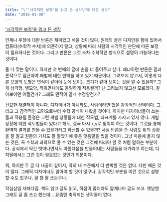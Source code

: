 ```yaml
---
title: "\"'시각적인 보정'을 읽고 든 생각\"에 대한 생각"
date: "2016-01-08"
---
```


['시각적인 보정'을 읽고 든 생각](https://medium.com/selected-works/luke-jones의-시각적인-보정-을-읽고-든-몇가지-생각-de2c402cb060#.6v2f0exdl)

언제나 주장에 대한 반론은 재미있고 배울 것이 많다. 원래의 글은 디자인을 함에 있어서 컴퓨터(수학적 수치)에 의존하지 말고, 상황에 따라 사람의 시각적인 판단에 따른 보정이 필요하다는 것이다. 그리고 반론은 그것 조차 수학적인 방식으로 설명이 가능하다는 것이다.

둘 다 맞는 말이다. 하지만 첫 번째의 글에 손을 더 들어주고 싶다. 왜냐하면 반론은 결과론적으로 접근하여 해법에 대한 반박을 하고 있기 때문이다. 그려보지 않고서, 어떻게 다른 모양의 도형은 면적이 같아야 눈에 보이는 크기가 같아 보이는 것을 알 수 있을까? 그게 삼각형, 별모양, 직육면체에도 동일하게 적용될까? 난 그려보지 않고선 모르겠다. 같아보이면 어쩔건가? 그래도 면적이 같게 수정할건가?

신묘한 해결책이 아니다. 디자이너가 아니라도, 사람이라면 했을 감각적인 선택이다. 그리고 그 감각적인 고민으로부터 수학 공식이 나왔을 것이다. 하지만 디자이너들이 쓰는 툴과 적용될 환경은 그런 개별 상황들에 대한 작도법, 좌표계를 가지고 있지 않다. 개별 상황에 대한 작도법들이 있다고 해도, 결국 다시 x,y로 맞춰야 하는 것이다. 그것을 통해 완벽히 결과를 만들 수 있을거라고 확신할 수 있을까? 사실 반론을 쓴 사람도 위의 상황을 잘 알고 원문의 가치도 잘 알았기에 좋은 맺음말을 썼을 것이다. 그냥 마음에 들지 않는 것은, 꼭 수학과 과학으로 풀 수 있는 것은 그것에 따라야 할 것 처럼 말하는 부분이다. 공식에서 약간 벗어나면서도 아름다움을 만들어내는 사람들을 대가라고 하는데, 디지털에서는 그런 것이 필요없는 것인가 의문이다.

뭐, 하지만 두 글 다 내공이 깊어서, 딱히 내 수준에서 더 반박할 것은 없다. 다만 배운 것이 많다. 그래픽 디자이너도 알아야 할 것이 많구나. 감각적인 부분을 이런 것으로 설명할 수도 있구나. 글 참 잘 쓰는구나.

작심삼일 새해다짐. 책도 읽고 글도 읽고, 허점이 많더라도 짧게나마 글도 쓰고. 옛날엔 그래도 글 좀 쓰고 했는데... 요즘엔 축적되는 생각들이 없다.

